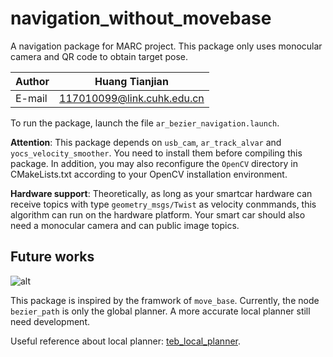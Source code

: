 # navigation_without_movebase
A navigation package for MARC project. This package only uses monocular camera and QR code to obtain target pose.   

|Author|Huang Tianjian|
|---|---
|E-mail|117010099@link.cuhk.edu.cn  


To run the package, launch the file `ar_bezier_navigation.launch`.
  
**Attention**: This package depends on `usb_cam`, `ar_track_alvar` and `yocs_velocity_smoother`. You need to install them before compiling this package. In addition, you may also reconfigure the `OpenCV` directory in CMakeLists.txt according to your OpenCV installation environment.  
  
**Hardware support**: Theoretically, as long as your smartcar hardware can receive topics with type `geometry_msgs/Twist` as velocity conmmands, this algorithm can run on the hardware platform. Your smart car should also need a monocular camera and can public image topics.  
  
## Future works

![alt](http://wiki.ros.org/move_base?action=AttachFile&do=get&target=overview_tf.png "overview_tf")  
  
This package is inspired by the framwork of `move_base`. Currently, the node `bezier_path` is only the global planner. A more accurate local planner still need development.  
  
Useful reference about local planner: [teb_local_planner](http://wiki.ros.org/teb_local_planner).  
